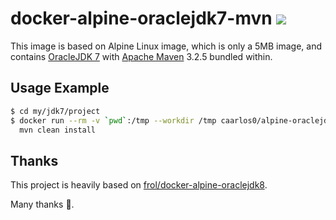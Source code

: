 # docker-alpine-oraclejdk7-mvn [![](https://badge.imagelayers.io/caarlos0/alpine-oraclejdk7-mvn.svg)](https://imagelayers.io/?images=caarlos0/alpine-oraclejdk7-mvn 'Get your own badge on imagelayers.io')

This image is based on Alpine Linux image, which is only a 5MB image, and contains
[OracleJDK 7](http://www.oracle.com/technetwork/java/javase/overview/index.html)
 with [Apache Maven](https://maven.apache.org/) 3.2.5 bundled within.

## Usage Example

```sh
$ cd my/jdk7/project
$ docker run --rm -v `pwd`:/tmp --workdir /tmp caarlos0/alpine-oraclejdk7-mvn \
  mvn clean install
```


## Thanks

This project is heavily based on
[frol/docker-alpine-oraclejdk8](https://github.com/frol/docker-alpine-oraclejdk8).

Many thanks :beers:.
